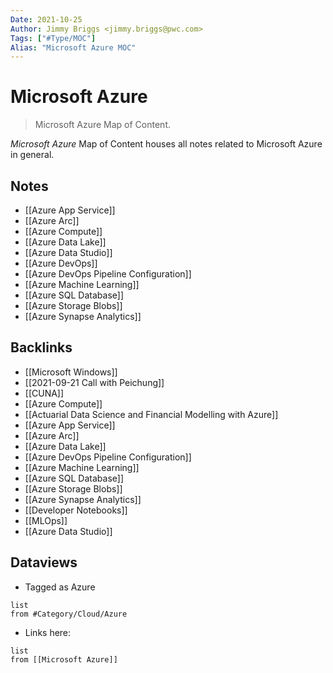 ```yaml
---
Date: 2021-10-25
Author: Jimmy Briggs <jimmy.briggs@pwc.com>
Tags: ["#Type/MOC"]
Alias: "Microsoft Azure MOC"
---
```


# Microsoft Azure
> Microsoft Azure Map of Content. 

*Microsoft Azure* Map of Content houses all notes related to Microsoft Azure in general.

## Notes

-   [[Azure App Service]]
-   [[Azure Arc]]
-   [[Azure Compute]]
-   [[Azure Data Lake]]
-   [[Azure Data Studio]]
-   [[Azure DevOps]]
-   [[Azure DevOps Pipeline Configuration]]
-   [[Azure Machine Learning]]
-   [[Azure SQL Database]]
-   [[Azure Storage Blobs]]
-   [[Azure Synapse Analytics]]

## Backlinks

-   [[Microsoft Windows]]
-   [[2021-09-21 Call with Peichung]]
-   [[CUNA]]
-   [[Azure Compute]]
-   [[Actuarial Data Science and Financial Modelling with Azure]]
-   [[Azure App Service]]
-   [[Azure Arc]]
-   [[Azure Data Lake]]
-   [[Azure DevOps Pipeline Configuration]]
-   [[Azure Machine Learning]]
-   [[Azure SQL Database]]
-   [[Azure Storage Blobs]]
-   [[Azure Synapse Analytics]]
-   [[Developer Notebooks]]
-   [[MLOps]]
-   [[Azure Data Studio]]

## Dataviews

- Tagged as Azure

```dataview
list
from #Category/Cloud/Azure 
```

- Links here:

```dataview
list
from [[Microsoft Azure]]
```